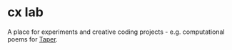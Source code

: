 # cx lab

A place for experiments and creative coding projects - e.g. computational poems for [Taper](https://taper.badquar.to/).
